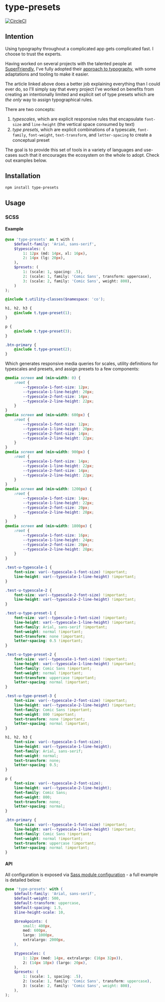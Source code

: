 type-presets
============

[![CircleCI](https://circleci.com/gh/tshelburne/type-presets.svg?style=svg)](https://circleci.com/gh/tshelburne/type-presets)

## Intention

Using typography throughout a complicated app gets complicated fast. I choose to trust the experts.

Having worked on several projects with the talented people at [SuperFriendly](https://superfriendlydesign.systems/about/), I've fully adopted their [approach to typography](https://superfriendlydesign.systems/articles/typography-in-design-systems/), with some adaptations and tooling to make it easier.

The article linked above does a better job explaining everything than I could ever do, so I'll simply say that every project I've worked on benefits from creating an intentionally limited and explicit set of type presets which are *the only* way to assign typographical rules.

There are two concepts:

1. *typescales*, which are explicit responsive rules that encapsulate `font-size` and `line-height` (the vertical space consumed by text)
1. *type presets*, which are explicit combinations of a typescale, `font-family`, `font-weight`, `text-transform`, and `letter-spacing` to create a conceptual preset

The goal is to provide this set of tools in a variety of languages and use-cases such that it encourages the ecosystem on the whole to adopt. Check out examples below.

## Installation

```bash
npm install type-presets
```

## Usage

### SCSS

#### Example

```scss
@use 'type-presets' as t with (
	$default-family: 'Arial, sans-serif',
	$typescales: (
		1: 12px (md: 14px, xl: 16px),
		2: 14px (lg: 20px),
	),
	$presets: (
		1: (scale: 1, spacing: .5),
		2: (scale: 1, family: 'Comic Sans', transform: uppercase),
		3: (scale: 2, family: 'Comic Sans', weight: 800),
	)
);

@include t.utility-classes($namespace: 'co');

h1, h2, h3 {
	@include t.type-preset(1);
}

p {
	@include t.type-preset(3);
}

.btn-primary {
	@include t.type-preset(2);
}
```

Which generates responsive media queries for scales, utility definitions for typescales and presets, and assign presets to a few components:

```css
@media screen and (min-width: 0) {
	:root {
		--typescale-1-font-size: 12px;
		--typescale-1-line-height: 20px;
		--typescale-2-font-size: 14px;
		--typescale-2-line-height: 22px;
	}
}
@media screen and (min-width: 600px) {
	:root {
		--typescale-1-font-size: 12px;
		--typescale-1-line-height: 20px;
		--typescale-2-font-size: 14px;
		--typescale-2-line-height: 22px;
	}
}
@media screen and (min-width: 900px) {
	:root {
		--typescale-1-font-size: 14px;
		--typescale-1-line-height: 22px;
		--typescale-2-font-size: 14px;
		--typescale-2-line-height: 22px;
	}
}
@media screen and (min-width: 1200px) {
	:root {
		--typescale-1-font-size: 14px;
		--typescale-1-line-height: 22px;
		--typescale-2-font-size: 20px;
		--typescale-2-line-height: 28px;
	}
}
@media screen and (min-width: 1800px) {
	:root {
		--typescale-1-font-size: 16px;
		--typescale-1-line-height: 24px;
		--typescale-2-font-size: 20px;
		--typescale-2-line-height: 28px;
	}
}

.test-u-typescale-1 {
	font-size: var(--typescale-1-font-size) !important;
	line-height: var(--typescale-1-line-height) !important;
}

.test-u-typescale-2 {
	font-size: var(--typescale-2-font-size) !important;
	line-height: var(--typescale-2-line-height) !important;
}

.test-u-type-preset-1 {
	font-size: var(--typescale-1-font-size) !important;
	line-height: var(--typescale-1-line-height) !important;
	font-family: Arial, sans-serif !important;
	font-weight: normal !important;
	text-transform: none !important;
	letter-spacing: 0.5 !important;
}

.test-u-type-preset-2 {
	font-size: var(--typescale-1-font-size) !important;
	line-height: var(--typescale-1-line-height) !important;
	font-family: Comic Sans !important;
	font-weight: normal !important;
	text-transform: uppercase !important;
	letter-spacing: normal !important;
}

.test-u-type-preset-3 {
	font-size: var(--typescale-2-font-size) !important;
	line-height: var(--typescale-2-line-height) !important;
	font-family: Comic Sans !important;
	font-weight: 800 !important;
	text-transform: none !important;
	letter-spacing: normal !important;
}

h1, h2, h3 {
	font-size: var(--typescale-1-font-size);
	line-height: var(--typescale-1-line-height);
	font-family: Arial, sans-serif;
	font-weight: normal;
	text-transform: none;
	letter-spacing: 0.5;
}

p {
	font-size: var(--typescale-2-font-size);
	line-height: var(--typescale-2-line-height);
	font-family: Comic Sans;
	font-weight: 800;
	text-transform: none;
	letter-spacing: normal;
}

.btn-primary {
	font-size: var(--typescale-1-font-size) !important;
	line-height: var(--typescale-1-line-height) !important;
	font-family: Comic Sans !important;
	font-weight: normal !important;
	text-transform: uppercase !important;
	letter-spacing: normal !important;
}
```

#### API

All configuration is exposed via [Sass module configuration](https://sass-lang.com/documentation/at-rules/use#configuration) - a full example is detailed below:

```scss
@use 'type-presets' with (
	$default-family: 'Arial, sans-serif',
	$default-weight: 500,
	$default-transform: uppercase,
	$default-spacing: 1.5,
	$line-height-scale: 10,

	$breakpoints: (
		small: 400px,
		med: 600px,
		largo: 1000px,
		extralargo: 2000px,
	),

	$typescales: (
		1: 12px (med: 14px, extralargo: (16px 32px)),
		2: (14px 18px) (largo: 20px),
	),
	$presets: (
		1: (scale: 1, spacing: .5),
		2: (scale: 1, family: 'Comic Sans', transform: uppercase),
		3: (scale: 2, family: 'Comic Sans', weight: 800),
	),
);
```
